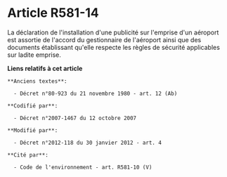 # Article R581-14

La déclaration de l'installation d'une publicité sur l'emprise d'un aéroport est assortie de l'accord du gestionnaire de
l'aéroport ainsi que des documents établissant qu'elle respecte les règles de sécurité applicables sur ladite emprise.

**Liens relatifs à cet article**

	**Anciens textes**:

	  - Décret n°80-923 du 21 novembre 1980 - art. 12 (Ab)

	**Codifié par**:

	  - Décret n°2007-1467 du 12 octobre 2007

	**Modifié par**:

	  - Décret n°2012-118 du 30 janvier 2012 - art. 4

	**Cité par**:

	  - Code de l'environnement - art. R581-10 (V)
